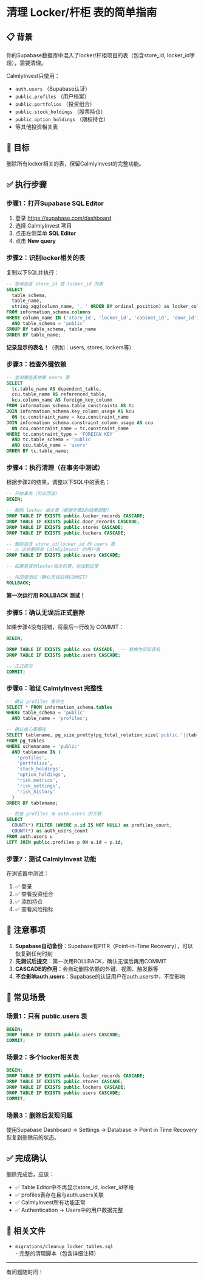 # 清理 Locker/杆柜 表的简单指南

## 📋 背景

你的Supabase数据库中混入了locker/杆柜项目的表（包含store_id, locker_id字段），需要清理。

CalmlyInvest只使用：
- `auth.users` （Supabase认证）
- `public.profiles` （用户档案）
- `public.portfolios` （投资组合）
- `public.stock_holdings` （股票持仓）
- `public.option_holdings` （期权持仓）
- 等其他投资相关表

## 🎯 目标

删除所有locker相关的表，保留CalmlyInvest的完整功能。

## ✅ 执行步骤

### 步骤1：打开Supabase SQL Editor

1. 登录 https://supabase.com/dashboard
2. 选择 CalmlyInvest 项目
3. 点击左侧菜单 **SQL Editor**
4. 点击 **New query**

### 步骤2：识别locker相关的表

复制以下SQL并执行：

```sql
-- 查询包含 store_id 或 locker_id 的表
SELECT
  table_schema,
  table_name,
  string_agg(column_name, ', ' ORDER BY ordinal_position) as locker_columns
FROM information_schema.columns
WHERE column_name IN ('store_id', 'locker_id', 'cabinet_id', 'door_id')
  AND table_schema = 'public'
GROUP BY table_schema, table_name
ORDER BY table_name;
```

**记录显示的表名！**（例如：users, stores, lockers等）

### 步骤3：检查外键依赖

```sql
-- 查询哪些表依赖 users 表
SELECT
  tc.table_name AS dependent_table,
  ccu.table_name AS referenced_table,
  kcu.column_name AS foreign_key_column
FROM information_schema.table_constraints AS tc
JOIN information_schema.key_column_usage AS kcu
  ON tc.constraint_name = kcu.constraint_name
JOIN information_schema.constraint_column_usage AS ccu
  ON ccu.constraint_name = tc.constraint_name
WHERE tc.constraint_type = 'FOREIGN KEY'
  AND tc.table_schema = 'public'
  AND ccu.table_name = 'users'
ORDER BY tc.table_name;
```

### 步骤4：执行清理（在事务中测试）

根据步骤2的结果，调整以下SQL中的表名：

```sql
-- 开始事务（可以回滚）
BEGIN;

-- 删除 locker 相关表（根据步骤2的结果调整）
DROP TABLE IF EXISTS public.locker_records CASCADE;
DROP TABLE IF EXISTS public.door_records CASCADE;
DROP TABLE IF EXISTS public.stores CASCADE;
DROP TABLE IF EXISTS public.lockers CASCADE;

-- 删除包含 store_id/locker_id 的 users 表
-- ⚠️ 这会删除非 CalmlyInvest 的用户表
DROP TABLE IF EXISTS public.users CASCADE;

-- 如果有其他locker相关的表，也加到这里

-- 先回滚测试（确认无误后再COMMIT）
ROLLBACK;
```

**第一次运行用 ROLLBACK 测试！**

### 步骤5：确认无误后正式删除

如果步骤4没有报错，将最后一行改为 COMMIT：

```sql
BEGIN;

DROP TABLE IF EXISTS public.xxx CASCADE;  -- 替换为实际表名
DROP TABLE IF EXISTS public.users CASCADE;

-- 正式提交
COMMIT;
```

### 步骤6：验证 CalmlyInvest 完整性

```sql
-- 确认 profiles 表存在
SELECT * FROM information_schema.tables
WHERE table_schema = 'public'
  AND table_name = 'profiles';

-- 确认核心表都在
SELECT tablename, pg_size_pretty(pg_total_relation_size('public.'||tablename)) as size
FROM pg_tables
WHERE schemaname = 'public'
  AND tablename IN (
    'profiles',
    'portfolios',
    'stock_holdings',
    'option_holdings',
    'risk_metrics',
    'risk_settings',
    'risk_history'
  )
ORDER BY tablename;

-- 检查 profiles 与 auth.users 的关联
SELECT
  COUNT(*) FILTER (WHERE p.id IS NOT NULL) as profiles_count,
  COUNT(*) as auth_users_count
FROM auth.users u
LEFT JOIN public.profiles p ON u.id = p.id;
```

### 步骤7：测试 CalmlyInvest 功能

在浏览器中测试：
1. ✅ 登录
2. ✅ 查看投资组合
3. ✅ 添加持仓
4. ✅ 查看风险指标

## 🚨 注意事项

1. **Supabase自动备份**：Supabase有PITR（Point-in-Time Recovery），可以恢复到任何时刻
2. **先测试后提交**：第一次用ROLLBACK，确认无误后再用COMMIT
3. **CASCADE的作用**：会自动删除依赖的外键、视图、触发器等
4. **不会影响auth.users**：Supabase的认证用户在auth.users中，不受影响

## 📝 常见场景

### 场景1：只有 public.users 表

```sql
BEGIN;
DROP TABLE IF EXISTS public.users CASCADE;
COMMIT;
```

### 场景2：多个locker相关表

```sql
BEGIN;
DROP TABLE IF EXISTS public.locker_records CASCADE;
DROP TABLE IF EXISTS public.stores CASCADE;
DROP TABLE IF EXISTS public.lockers CASCADE;
DROP TABLE IF EXISTS public.users CASCADE;
COMMIT;
```

### 场景3：删除后发现问题

使用Supabase Dashboard → Settings → Database → Point in Time Recovery 恢复到删除前的状态。

## ✅ 完成确认

删除完成后，应该：
- ✅ Table Editor中不再显示store_id, locker_id字段
- ✅ profiles表存在且与auth.users关联
- ✅ CalmlyInvest所有功能正常
- ✅ Authentication → Users中的用户数据完整

## 🔗 相关文件

- `migrations/cleanup_locker_tables.sql` - 完整的清理脚本（包含详细注释）

---

有问题随时问！

